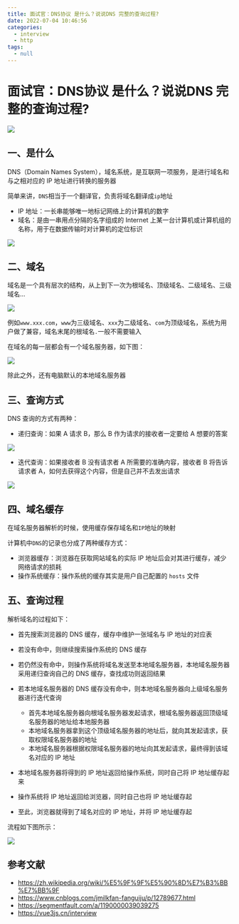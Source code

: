 ```yaml
---
title: 面试官：DNS协议 是什么？说说DNS 完整的查询过程?
date: 2022-07-04 10:46:56
categories: 
  - interview
  - http
tags: 
  - null
---
```

# 面试官：DNS协议 是什么？说说DNS 完整的查询过程?

 ![](https://static.vue-js.com/88081710-b78f-11eb-ab90-d9ae814b240d.png)



## 一、是什么

DNS（Domain Names System），域名系统，是互联网一项服务，是进行域名和与之相对应的 IP 地址进行转换的服务器

简单来讲，`DNS`相当于一个翻译官，负责将域名翻译成`ip`地址

- IP 地址：一长串能够唯一地标记网络上的计算机的数字
- 域名：是由一串用点分隔的名字组成的 Internet 上某一台计算机或计算机组的名称，用于在数据传输时对计算机的定位标识

 ![](https://static.vue-js.com/965a03a0-b78f-11eb-ab90-d9ae814b240d.png)





## 二、域名

域名是一个具有层次的结构，从上到下一次为根域名、顶级域名、二级域名、三级域名...

 ![](https://static.vue-js.com/9f112780-b78f-11eb-85f6-6fac77c0c9b3.png)

例如`www.xxx.com`，`www`为三级域名、`xxx`为二级域名、`com`为顶级域名，系统为用户做了兼容，域名末尾的根域名`.`一般不需要输入

在域名的每一层都会有一个域名服务器，如下图：

 ![](https://static.vue-js.com/f40e0090-b7a4-11eb-85f6-6fac77c0c9b3.png)

除此之外，还有电脑默认的本地域名服务器



## 三、查询方式

DNS 查询的方式有两种：

- 递归查询：如果 A 请求 B，那么 B 作为请求的接收者一定要给 A 想要的答案

 ![](https://static.vue-js.com/a73be9e0-b78f-11eb-85f6-6fac77c0c9b3.png)

- 迭代查询：如果接收者 B 没有请求者 A 所需要的准确内容，接收者 B 将告诉请求者 A，如何去获得这个内容，但是自己并不去发出请求

 ![](https://static.vue-js.com/b023e1c0-b78f-11eb-85f6-6fac77c0c9b3.png)



## 四、域名缓存

在域名服务器解析的时候，使用缓存保存域名和`IP`地址的映射

计算机中`DNS`的记录也分成了两种缓存方式：

- 浏览器缓存：浏览器在获取网站域名的实际 IP 地址后会对其进行缓存，减少网络请求的损耗
- 操作系统缓存：操作系统的缓存其实是用户自己配置的 `hosts` 文件



## 五、查询过程

解析域名的过程如下：

- 首先搜索浏览器的 DNS 缓存，缓存中维护一张域名与 IP 地址的对应表
- 若没有命中，则继续搜索操作系统的 DNS 缓存
- 若仍然没有命中，则操作系统将域名发送至本地域名服务器，本地域名服务器采用递归查询自己的 DNS 缓存，查找成功则返回结果
- 若本地域名服务器的 DNS 缓存没有命中，则本地域名服务器向上级域名服务器进行迭代查询
  - 首先本地域名服务器向根域名服务器发起请求，根域名服务器返回顶级域名服务器的地址给本地服务器
  - 本地域名服务器拿到这个顶级域名服务器的地址后，就向其发起请求，获取权限域名服务器的地址
  - 本地域名服务器根据权限域名服务器的地址向其发起请求，最终得到该域名对应的 IP 地址

- 本地域名服务器将得到的 IP 地址返回给操作系统，同时自己将 IP 地址缓存起来

- 操作系统将 IP 地址返回给浏览器，同时自己也将 IP 地址缓存起

- 至此，浏览器就得到了域名对应的 IP 地址，并将 IP 地址缓存起

流程如下图所示：

 ![](https://static.vue-js.com/bec3c740-b78f-11eb-ab90-d9ae814b240d.png)



## 参考文献
- https://zh.wikipedia.org/wiki/%E5%9F%9F%E5%90%8D%E7%B3%BB%E7%BB%9F
- https://www.cnblogs.com/jmilkfan-fanguiju/p/12789677.html
- https://segmentfault.com/a/1190000039039275
- https://vue3js.cn/interview